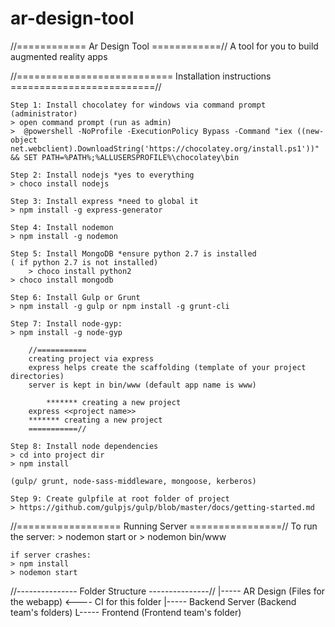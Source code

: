# ar-design-tool
//============
	Ar Design Tool
	============//
	A tool for you to build augmented reality apps

//===========================
	Installation instructions
	=========================//

	Step 1: Install chocolatey for windows via command prompt (administrator)
	> open command prompt (run as admin)
	>  @powershell -NoProfile -ExecutionPolicy Bypass -Command "iex ((new-object net.webclient).DownloadString('https://chocolatey.org/install.ps1'))" && SET PATH=%PATH%;%ALLUSERSPROFILE%\chocolatey\bin

	Step 2: Install nodejs *yes to everything
	> choco install nodejs

	Step 3: Install express *need to global it
	> npm install -g express-generator

	Step 4: Install nodemon
	> npm install -g nodemon

	Step 5: Install MongoDB *ensure python 2.7 is installed
	( if python 2.7 is not installed) 
		> choco install python2
	> choco install mongodb

	Step 6: Install Gulp or Grunt
	> npm install -g gulp or npm install -g grunt-cli

	Step 7: Install node-gyp:
	> npm install -g node-gyp

		//===========
		creating project via express
		express helps create the scaffolding (template of your project directories)
		server is kept in bin/www (default app name is www)

			******* creating a new project
		express <<project name>>
		******* creating a new project
		===========//

	Step 8: Install node dependencies 
	> cd into project dir
	> npm install 

	(gulp/ grunt, node-sass-middleware, mongoose, kerberos)

	Step 9: Create gulpfile at root folder of project
	> https://github.com/gulpjs/gulp/blob/master/docs/getting-started.md

//==================
	Running Server
	================//
	To run the server:
	> nodemon start 
	or
	> nodemon bin/www

	if server crashes:
	> npm install
	> nodemon start

//---------------
	Folder Structure
	---------------//
	|-----	AR Design 		(Files for the webapp) <---- CI for this folder
	|-----	Backend Server	(Backend team's folders)
	L-----	Frontend 		(Frontend team's folder)